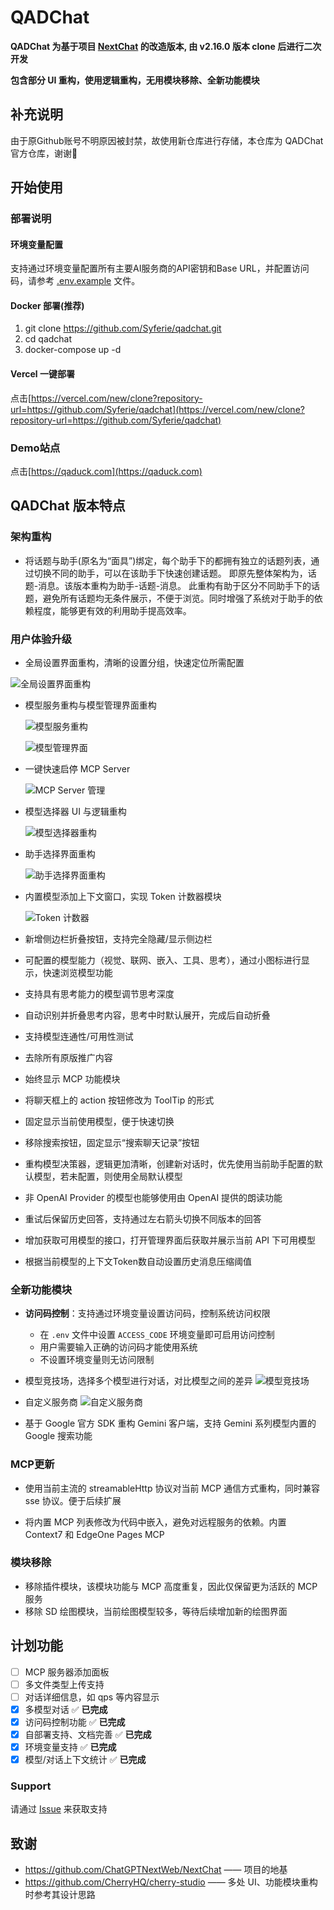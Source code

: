 # QADChat

**QADChat 为基于项目 [NextChat](https://github.com/ChatGPTNextWeb/NextChat) 的改造版本, 由 v2.16.0 版本 clone 后进行二次开发**

**包含部分 UI 重构，使用逻辑重构，无用模块移除、全新功能模块**

## 补充说明

由于原Github账号不明原因被封禁，故使用新仓库进行存储，本仓库为 QADChat 官方仓库，谢谢🙏

## 开始使用

### 部署说明

#### 环境变量配置

支持通过环境变量配置所有主要AI服务商的API密钥和Base URL，并配置访问码，请参考 [.env.example](.env.example) 文件。

#### Docker 部署(推荐)

1. git clone https://github.com/Syferie/qadchat.git
2. cd qadchat
3. docker-compose up -d

#### Vercel 一键部署

点击[https://vercel.com/new/clone?repository-url=https://github.com/Syferie/qadchat](https://vercel.com/new/clone?repository-url=https://github.com/Syferie/qadchat)

### Demo站点

点击[https://qaduck.com](https://qaduck.com)

## QADChat 版本特点

### 架构重构

- 将话题与助手(原名为“面具”)绑定，每个助手下的都拥有独立的话题列表，通过切换不同的助手，可以在该助手下快速创建话题。
  即原先整体架构为，话题-消息。该版本重构为助手-话题-消息。
  此重构有助于区分不同助手下的话题，避免所有话题均无条件展示，不便于浏览。同时增强了系统对于助手的依赖程度，能够更有效的利用助手提高效率。

### 用户体验升级

- 全局设置界面重构，清晰的设置分组，快速定位所需配置

![全局设置界面重构](docs/images/readme/settings-ui-refactor.png)

- 模型服务重构与模型管理界面重构

  ![模型服务重构](docs/images/readme/model-service-refactor.png)

  ![模型管理界面](docs/images/readme/model-management-ui.png)

- 一键快速启停 MCP Server

  ![MCP Server 管理](docs/images/readme/mcp-server-management.png)

- 模型选择器 UI 与逻辑重构

  ![模型选择器重构](docs/images/readme/model-selector-refactor.png)

- 助手选择界面重构

  ![助手选择界面重构](docs/images/readme/assistant-selector-refactor.png)

- 内置模型添加上下文窗口，实现 Token 计数器模块

  ![Token 计数器](docs/images/readme/token-calculate.png)

- 新增侧边栏折叠按钮，支持完全隐藏/显示侧边栏
- 可配置的模型能力（视觉、联网、嵌入、工具、思考），通过小图标进行显示，快速浏览模型功能
- 支持具有思考能力的模型调节思考深度
- 自动识别并折叠思考内容，思考中时默认展开，完成后自动折叠
- 支持模型连通性/可用性测试
- 去除所有原版推广内容
- 始终显示 MCP 功能模块
- 将聊天框上的 action 按钮修改为 ToolTip 的形式
- 固定显示当前使用模型，便于快速切换
- 移除搜索按钮，固定显示“搜索聊天记录”按钮
- 重构模型决策器，逻辑更加清晰，创建新对话时，优先使用当前助手配置的默认模型，若未配置，则使用全局默认模型
- 非 OpenAI Provider 的模型也能够使用由 OpenAI 提供的朗读功能
- 重试后保留历史回答，支持通过左右箭头切换不同版本的回答
- 增加获取可用模型的接口，打开管理界面后获取并展示当前 API 下可用模型
- 根据当前模型的上下文Token数自动设置历史消息压缩阈值

### 全新功能模块

- **访问码控制**：支持通过环境变量设置访问码，控制系统访问权限
  - 在 `.env` 文件中设置 `ACCESS_CODE` 环境变量即可启用访问控制
  - 用户需要输入正确的访问码才能使用系统
  - 不设置环境变量则无访问限制

- 模型竞技场，选择多个模型进行对话，对比模型之间的差异
  ![模型竞技场](docs/images/readme/multi-model-arena.png)

- 自定义服务商
  ![自定义服务商](docs/images/readme/custom-provider.png)

- 基于 Google 官方 SDK 重构 Gemini 客户端，支持 Gemini 系列模型内置的 Google 搜索功能

### MCP更新

- 使用当前主流的 streamableHttp 协议对当前 MCP 通信方式重构，同时兼容 sse 协议。便于后续扩展

- 将内置 MCP 列表修改为代码中嵌入，避免对远程服务的依赖。内置 Context7 和 EdgeOne Pages MCP

### 模块移除

- 移除插件模块，该模块功能与 MCP 高度重复，因此仅保留更为活跃的 MCP 服务
- 移除 SD 绘图模块，当前绘图模型较多，等待后续增加新的绘图界面

## 计划功能

- [ ] MCP 服务器添加面板
- [ ] 多文件类型上传支持
- [ ] 对话详细信息，如 qps 等内容显示
- [x] 多模型对话 ✅ **已完成**
- [x] 访问码控制功能 ✅ **已完成**
- [x] 自部署支持、文档完善 ✅ **已完成**
- [x] 环境变量支持 ✅ **已完成**
- [x] 模型/对话上下文统计 ✅ **已完成**

### Support

请通过 [Issue](https://github.com/Syferie/qadchat/issues) 来获取支持

## 致谢

- https://github.com/ChatGPTNextWeb/NextChat —— 项目的地基
- https://github.com/CherryHQ/cherry-studio —— 多处 UI、功能模块重构时参考其设计思路